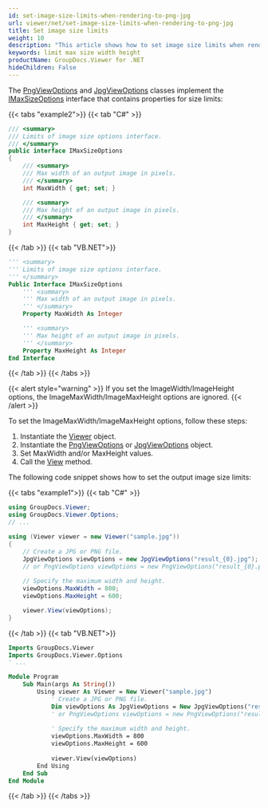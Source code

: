 ```yaml
---
id: set-image-size-limits-when-rendering-to-png-jpg
url: viewer/net/set-image-size-limits-when-rendering-to-png-jpg
title: Set image size limits
weight: 10
description: "This article shows how to set image size limits when rendering image to PNG or JPEG"
keywords: limit max size width height
productName: GroupDocs.Viewer for .NET
hideChildren: False
---
```

The [PngViewOptions](https://reference.groupdocs.com/net/viewer/groupdocs.viewer.options/pngviewoptions) and [JpgViewOptions](https://reference.groupdocs.com/net/viewer/groupdocs.viewer.options/jpgviewoptions) classes implement the [IMaxSizeOptions](https://reference.groupdocs.com/net/viewer/groupdocs.viewer.options/imaxsizeoptions) interface that contains properties for size limits:

{{< tabs "example2">}}
{{< tab "C#" >}}
```csharp
/// <summary>
/// Limits of image size options interface. 
/// </summary>
public interface IMaxSizeOptions
{
    /// <summary>
    /// Max width of an output image in pixels.
    /// </summary>
    int MaxWidth { get; set; }

    /// <summary>
    /// Max height of an output image in pixels.
    /// </summary>
    int MaxHeight { get; set; }
}
```
{{< /tab >}}
{{< tab "VB.NET">}}
```vb
''' <summary>
''' Limits of image size options interface. 
''' </summary>
Public Interface IMaxSizeOptions
    ''' <summary>
    ''' Max width of an output image in pixels.
    ''' </summary>
    Property MaxWidth As Integer

    ''' <summary>
    ''' Max height of an output image in pixels.
    ''' </summary>
    Property MaxHeight As Integer
End Interface
```
{{< /tab >}}
{{< /tabs >}}

{{< alert style="warning" >}}
If you set the ImageWidth/ImageHeight options, the ImageMaxWidth/ImageMaxHeight options are ignored.
{{< /alert >}}

To set the ImageMaxWidth/ImageMaxHeight options, follow these steps:

1. Instantiate the [Viewer](https://reference.groupdocs.com/net/viewer/groupdocs.viewer/viewer) object.
2. Instantiate the [PngViewOptions](https://reference.groupdocs.com/net/viewer/groupdocs.viewer.options/pngviewoptions) or [JpgViewOptions](https://reference.groupdocs.com/net/viewer/groupdocs.viewer.options/jpgviewoptions) object.
3. Set MaxWidth and/or MaxHeight values.
4. Call the [View](https://reference.groupdocs.com/net/viewer/groupdocs.viewer/viewer/methods/view) method.

The following code snippet shows how to set the output image size limits:

{{< tabs "example1">}}
{{< tab "C#" >}}
```csharp
using GroupDocs.Viewer;
using GroupDocs.Viewer.Options;
// ...

using (Viewer viewer = new Viewer("sample.jpg"))
{
    // Create a JPG or PNG file.
    JpgViewOptions viewOptions = new JpgViewOptions("result_{0}.jpg");
    // or PngViewOptions viewOptions = new PngViewOptions("result_{0}.png");
    
    // Specify the maximum width and height.
    viewOptions.MaxWidth = 800;
    viewOptions.MaxHeight = 600;

    viewer.View(viewOptions);
}
```
{{< /tab >}}
{{< tab "VB.NET">}}
```vb
Imports GroupDocs.Viewer
Imports GroupDocs.Viewer.Options
' ...

Module Program
    Sub Main(args As String())
        Using viewer As Viewer = New Viewer("sample.jpg")
            ' Create a JPG or PNG file.
            Dim viewOptions As JpgViewOptions = New JpgViewOptions("result_{0}.jpg")
            ' or PngViewOptions viewOptions = new PngViewOptions("result_{0}.png");
        
            ' Specify the maximum width and height.
            viewOptions.MaxWidth = 800
            viewOptions.MaxHeight = 600
        
            viewer.View(viewOptions)
        End Using
    End Sub
End Module
```
{{< /tab >}}
{{< /tabs >}}